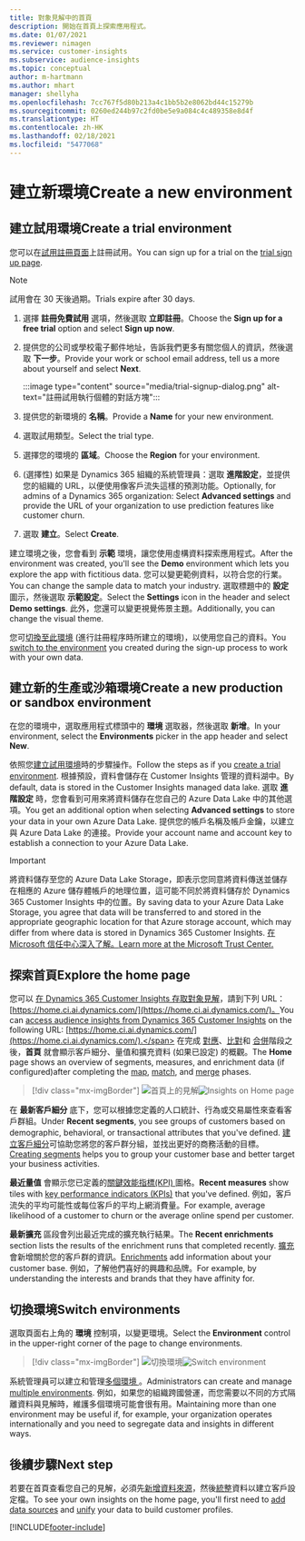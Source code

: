 ```yaml
---
title: 對象見解中的首頁
description: 開始在首頁上探索應用程式。
ms.date: 01/07/2021
ms.reviewer: nimagen
ms.service: customer-insights
ms.subservice: audience-insights
ms.topic: conceptual
author: m-hartmann
ms.author: mhart
manager: shellyha
ms.openlocfilehash: 7cc767f5d80b213a4c1bb5b2e8062bd44c15279b
ms.sourcegitcommit: 0260ed244b97c2fd0be5e9a084c4c489358e8d4f
ms.translationtype: HT
ms.contentlocale: zh-HK
ms.lasthandoff: 02/18/2021
ms.locfileid: "5477068"
---
```

# <a name="create-a-new-environment"></a><span data-ttu-id="60096-103">建立新環境</span><span class="sxs-lookup"><span data-stu-id="60096-103">Create a new environment</span></span>

## <a name="create-a-trial-environment"></a><span data-ttu-id="60096-104">建立試用環境</span><span class="sxs-lookup"><span data-stu-id="60096-104">Create a trial environment</span></span>

<span data-ttu-id="60096-105">您可以在[試用註冊頁面](https://dynamics.microsoft.com/get-started/free-trial/?appname=customerinsights)上註冊試用。</span><span class="sxs-lookup"><span data-stu-id="60096-105">You can sign up for a trial on the [trial sign up page](https://dynamics.microsoft.com/get-started/free-trial/?appname=customerinsights).</span></span> 

> [!NOTE]
> <span data-ttu-id="60096-106">試用會在 30 天後過期。</span><span class="sxs-lookup"><span data-stu-id="60096-106">Trials expire after 30 days.</span></span>

1. <span data-ttu-id="60096-107">選擇 **註冊免費試用** 選項，然後選取 **立即註冊**。</span><span class="sxs-lookup"><span data-stu-id="60096-107">Choose the **Sign up for a free trial** option and select **Sign up now**.</span></span>

1. <span data-ttu-id="60096-108">提供您的公司或學校電子郵件地址，告訴我們更多有關您個人的資訊，然後選取 **下一步**。</span><span class="sxs-lookup"><span data-stu-id="60096-108">Provide your work or school email address, tell us a more about yourself and select **Next**.</span></span>

   :::image type="content" source="media/trial-signup-dialog.png" alt-text="註冊試用執行個體的對話方塊":::

1. <span data-ttu-id="60096-110">提供您的新環境的 **名稱**。</span><span class="sxs-lookup"><span data-stu-id="60096-110">Provide a **Name** for your new environment.</span></span> 

1. <span data-ttu-id="60096-111">選取試用類型。</span><span class="sxs-lookup"><span data-stu-id="60096-111">Select the trial type.</span></span>

1. <span data-ttu-id="60096-112">選擇您的環境的 **區域**。</span><span class="sxs-lookup"><span data-stu-id="60096-112">Choose the **Region** for your environment.</span></span>

1. <span data-ttu-id="60096-113">(選擇性) 如果是 Dynamics 365 組織的系統管理員：選取 **進階設定**，並提供您的組織的 URL，以便使用像客戶流失這樣的預測功能。</span><span class="sxs-lookup"><span data-stu-id="60096-113">Optionally, for admins of a Dynamics 365 organization: Select **Advanced settings** and provide the URL of your organization to use prediction features like customer churn.</span></span>

1. <span data-ttu-id="60096-114">選取 **建立**。</span><span class="sxs-lookup"><span data-stu-id="60096-114">Select **Create**.</span></span> 

<span data-ttu-id="60096-115">建立環境之後，您會看到 **示範** 環境，讓您使用虛構資料探索應用程式。</span><span class="sxs-lookup"><span data-stu-id="60096-115">After the environment was created, you'll see the **Demo** environment which lets you explore the app with fictitious data.</span></span> <span data-ttu-id="60096-116">您可以變更範例資料，以符合您的行業。</span><span class="sxs-lookup"><span data-stu-id="60096-116">You can change the sample data to match your industry.</span></span> <span data-ttu-id="60096-117">選取標題中的 **設定** 圖示，然後選取 **示範設定**。</span><span class="sxs-lookup"><span data-stu-id="60096-117">Select the **Settings** icon in the header and select **Demo settings**.</span></span> <span data-ttu-id="60096-118">此外，您還可以變更視覺佈景主題。</span><span class="sxs-lookup"><span data-stu-id="60096-118">Additionally, you can change the visual theme.</span></span> 

<span data-ttu-id="60096-119">您可[切換至此環境](#switch-environments) (進行註冊程序時所建立的環境)，以使用您自己的資料。</span><span class="sxs-lookup"><span data-stu-id="60096-119">You [switch to the environment](#switch-environments) you created during the sign-up process to work with your own data.</span></span>

## <a name="create-a-new-production-or-sandbox-environment"></a><span data-ttu-id="60096-120">建立新的生產或沙箱環境</span><span class="sxs-lookup"><span data-stu-id="60096-120">Create a new production or sandbox environment</span></span>

<span data-ttu-id="60096-121">在您的環境中，選取應用程式標頭中的 **環境** 選取器，然後選取 **新增**。</span><span class="sxs-lookup"><span data-stu-id="60096-121">In your environment, select the **Environments** picker in the app header and select **New**.</span></span>

<span data-ttu-id="60096-122">依照您[建立試用環境](#create-a-trial-environment)時的步驟操作。</span><span class="sxs-lookup"><span data-stu-id="60096-122">Follow the steps as if you [create a trial environment](#create-a-trial-environment).</span></span> <span data-ttu-id="60096-123">根據預設，資料會儲存在 Customer Insights 管理的資料湖中。</span><span class="sxs-lookup"><span data-stu-id="60096-123">By default, data is stored in the Customer Insights managed data lake.</span></span> <span data-ttu-id="60096-124">選取 **進階設定** 時，您會看到可用來將資料儲存在您自己的 Azure Data Lake 中的其他選項。</span><span class="sxs-lookup"><span data-stu-id="60096-124">You get an additional option when selecting **Advanced settings** to store your data in your own Azure Data Lake.</span></span> <span data-ttu-id="60096-125">提供您的帳戶名稱及帳戶金鑰，以建立與 Azure Data Lake 的連接。</span><span class="sxs-lookup"><span data-stu-id="60096-125">Provide your account name and account key to establish a connection to your Azure Data Lake.</span></span> 

> [!IMPORTANT]
> <span data-ttu-id="60096-126">將資料儲存至您的 Azure Data Lake Storage，即表示您同意將資料傳送並儲存在相應的 Azure 儲存體帳戶的地理位置，這可能不同於將資料儲存於 Dynamics 365 Customer Insights 中的位置。</span><span class="sxs-lookup"><span data-stu-id="60096-126">By saving data to your Azure Data Lake Storage, you agree that data will be transferred to and stored in the appropriate geographic location for that Azure storage account, which may differ from where data is stored in Dynamics 365 Customer Insights.</span></span> [<span data-ttu-id="60096-127">在 Microsoft 信任中心深入了解。</span><span class="sxs-lookup"><span data-stu-id="60096-127">Learn more at the Microsoft Trust Center.</span></span>](https://www.microsoft.com/trust-center)

## <a name="explore-the-home-page"></a><span data-ttu-id="60096-128">探索首頁</span><span class="sxs-lookup"><span data-stu-id="60096-128">Explore the home page</span></span>

<span data-ttu-id="60096-129">您可以 [在 Dynamics 365 Customer Insights 存取對象見解](https://home.ci.ai.dynamics.com/)，請到下列 URL：[https://home.ci.ai.dynamics.com/](https://home.ci.ai.dynamics.com/)。</span><span class="sxs-lookup"><span data-stu-id="60096-129">You can [access audience insights from Dynamics 365 Customer Insights](https://home.ci.ai.dynamics.com/) on the following URL: [https://home.ci.ai.dynamics.com/](https://home.ci.ai.dynamics.com/).</span></span>
<span data-ttu-id="60096-130">在完成 [對應](map-entities.md)、[比對](match-entities.md)和 [合併](merge-entities.md)階段之後，**首頁** 就會顯示客戶細分、量值和擴充資料 (如果已設定) 的概觀。</span><span class="sxs-lookup"><span data-stu-id="60096-130">The **Home** page shows an overview of segments, measures, and enrichment data (if configured)after completing the [map](map-entities.md), [match](match-entities.md), and [merge](merge-entities.md) phases.</span></span>

> [!div class="mx-imgBorder"] 
> <span data-ttu-id="60096-131">![首頁上的見解](media/home-page-insights.png "首頁上的見解")</span><span class="sxs-lookup"><span data-stu-id="60096-131">![Insights on Home page](media/home-page-insights.png "Insights on Home page")</span></span>

<span data-ttu-id="60096-132">在 **最新客戶細分** 底下，您可以根據您定義的人口統計、行為或交易屬性來查看客戶群組。</span><span class="sxs-lookup"><span data-stu-id="60096-132">Under **Recent segments**, you see groups of customers based on demographic, behavioral, or transactional attributes that you've defined.</span></span> <span data-ttu-id="60096-133">[建立客戶細分](segments.md)可協助您將您的客戶群分組，並找出更好的商務活動的目標。</span><span class="sxs-lookup"><span data-stu-id="60096-133">[Creating segments](segments.md) helps you to group your customer base and better target your business activities.</span></span>

<span data-ttu-id="60096-134">**最近量值** 會顯示您已定義的[關鍵效能指標(KPI) ](measures.md)圖格。</span><span class="sxs-lookup"><span data-stu-id="60096-134">**Recent measures** show tiles with [key performance indicators (KPIs)](measures.md) that you've defined.</span></span> <span data-ttu-id="60096-135">例如，客戶流失的平均可能性或每位客戶的平均上網消費量。</span><span class="sxs-lookup"><span data-stu-id="60096-135">For example, average likelihood of a customer to churn or the average online spend per customer.</span></span>

<span data-ttu-id="60096-136">**最新擴充** 區段會列出最近完成的擴充執行結果。</span><span class="sxs-lookup"><span data-stu-id="60096-136">The **Recent enrichments** section lists the results of the enrichment runs that completed recently.</span></span> <span data-ttu-id="60096-137">[擴充](enrichment-hub.md) 會新增關於您的客戶群的資訊。</span><span class="sxs-lookup"><span data-stu-id="60096-137">[Enrichments](enrichment-hub.md) add information about your customer base.</span></span> <span data-ttu-id="60096-138">例如，了解他們喜好的興趣和品牌。</span><span class="sxs-lookup"><span data-stu-id="60096-138">For example, by understanding the interests and brands that they have affinity for.</span></span>

## <a name="switch-environments"></a><span data-ttu-id="60096-139">切換環境</span><span class="sxs-lookup"><span data-stu-id="60096-139">Switch environments</span></span>

<span data-ttu-id="60096-140">選取頁面右上角的 **環境** 控制項，以變更環境。</span><span class="sxs-lookup"><span data-stu-id="60096-140">Select the **Environment** control in the upper-right corner of the page to change environments.</span></span>

> [!div class="mx-imgBorder"] 
> <span data-ttu-id="60096-141">![切換環境](media/home-page-environment-switcher.png "切換環境")</span><span class="sxs-lookup"><span data-stu-id="60096-141">![Switch environment](media/home-page-environment-switcher.png "Switch environment")</span></span>

<span data-ttu-id="60096-142">系統管理員可以建立和管理[多個環境 ](manage-environments.md)。</span><span class="sxs-lookup"><span data-stu-id="60096-142">Administrators can create and manage [multiple environments](manage-environments.md).</span></span> <span data-ttu-id="60096-143">例如，如果您的組織跨國營運，而您需要以不同的方式隔離資料與見解時，維護多個環境可能會很有用。</span><span class="sxs-lookup"><span data-stu-id="60096-143">Maintaining more than one environment may be useful if, for example, your organization operates internationally and you need to segregate data and insights in different ways.</span></span>

## <a name="next-step"></a><span data-ttu-id="60096-144">後續步驟</span><span class="sxs-lookup"><span data-stu-id="60096-144">Next step</span></span>

<span data-ttu-id="60096-145">若要在首頁查看您自己的見解，必須先[新增資料來源](data-sources.md)，然後[統整](data-unification.md)資料以建立客戶設定檔。</span><span class="sxs-lookup"><span data-stu-id="60096-145">To see your own insights on the home page, you'll first need to [add data sources](data-sources.md) and [unify](data-unification.md) your data to build customer profiles.</span></span>


[!INCLUDE[footer-include](../includes/footer-banner.md)]